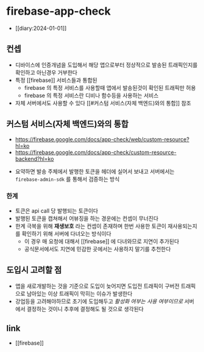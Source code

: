 # firebase-app-check
+ [[diary:2024-01-01]]

## 컨셉
- 디바이스에 인증개념을 도입해서 해당 앱으로부터 정상적으로 발송된 트래픽인지를 확인하고 아닌경우 거부한다
- 특정 [[firebase]] 서비스들과 통합된
  - firebase 의 특정 서비스를 사용할때 앱에서 발송된것이 확인된 트래픽만 허용
  - firebase 의 특정 서비스란 디비나 함수등을 사용하는 서비스
- 자체 서버에서도 사용할 수 있다 [[#커스텀 서비스(자체 백엔드)와의 통합]] 참조

## 커스텀 서비스(자체 백엔드)와의 통합
+ https://firebase.google.com/docs/app-check/web/custom-resource?hl=ko
+ https://firebase.google.com/docs/app-check/custom-resource-backend?hl=ko
- 요약하면 발송 주체에서 발행한 토큰을 헤더에 실어서 보내고 서버에서는 `firebase-admin-sdk` 를 통해서 검증하는 방식

### 한계
- 토큰은 api call 당 발행되는 토큰이다
- 발행된 토큰을 캡쳐해서 어뷰징을 하는 경운에는 컨셉이 무너진다
- 한계 극복을 위해 **재생보호** 라는 컨셉이 존재하며 한번 사용한 토큰이 재사용되는지를 확인하기 위해 서버에 다녀오는 방식이다
  - 이 경우 매 요청에 대해서 [[firebase]] 에 다녀와므로 지연이 추가된다
  - 공식문서에서도 지연에 민감한 곳에서는 사용하지 말기를 추천한다

## 도입시 고려할 점
- 앱을 새로개발하는 것을 기준으로 도입이 늦어지면 도입전 트래픽이 구버전 트래픽으로 남아있는 이상 트래픽이 막히는 이슈가 발생한다
- 강업등을 고려해야하므로 초기에 도입해두고 *활성화 여부는 사용 여부이므로* 서버에서 결정하는 것이니 추후에 결정해도 될 것으로 생각된다

## link
- [[firebase]]
